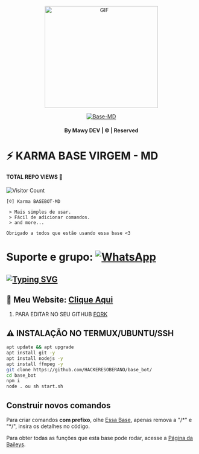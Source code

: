 <div align="center">

  <p align="center">

<img src="https://telegra.ph/file/39f83106b3cfe2125c39a.jpg" alt="GIF" width="300" height="270"/>

</p>

  <p align="center">

<a href="#"><img title="Base-MD" src="https://img.shields.io/badge/base-md-green?colorA=%23ff0000&colorB=%23017e40&style=for-the-badge"></a>

</p>

</div>

#### <p align="center"> By Mawy DEV | © | Reserved  </br> 

# ⚡ KARMA BASE VIRGEM - MD
#### TOTAL REPO VIEWS 📍
![Visitor Count](https://profile-counter.glitch.me/karmarobotbasevirgem/count.svg)

    [©] Karma BASEBOT-MD

     > Mais simples de usar.
     > Fácil de adicionar comandos.
     > and more...  
   
   ```Obrigado a todos que estão usando essa base <3```
   
# Suporte e grupo: <a href="https://linktr.ee/karmabot"><img alt="WhatsApp" src="https://img.shields.io/badge/-Whatsapp%20Group-lightgrey?style=for-the-badge&logo=whatsapp&logoColor=white"/></a>

## [![Typing SVG](https://readme-typing-svg.demolab.com?font=Fira+Code&size=22&pause=800&color=1413F7&width=435&lines=MELHOR+BOT+BASE+NOVA;CRIADA+POR+MAWY+DEV;OBRIGADO+POR+ESTAR+AQUI)](https://git.io/typing-svg)

 </a>

</p>

 ## 🔗 Meu Website: [Clique Aqui](https://linktr.ee/karmabot)

1. PARA EDITAR NO SEU GITHUB [FORK](https://github.com/HACKERESOBERANO/base_bot/fork)

## ⚠ INSTALAÇÃO NO TERMUX/UBUNTU/SSH

```bash
apt update && apt upgrade
apt install git -y
apt install nodejs -y
apt install ffmpeg -y
git clone https://github.com/HACKERESOBERANO/base_bot/
cd base_bot
npm i
node . ou sh start.sh
```
## Construir novos comandos  
Para criar comandos **com prefixo**, olhe [Essa Base](https://github.com/HACKERESOBERANO/base_bot/blob/main/bat.js#L159), apenas remova a "/\*" e "\*/", insira os detalhes no código.  
  
Para obter todas as funções que esta base pode rodar, acesse a [Página da Baileys](https://adiwajshing.github.io/Baileys/).  
  
